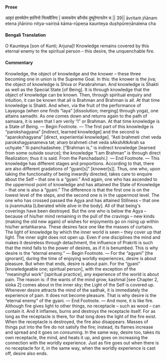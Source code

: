 #### Prose 

आवृतं ज्ञानमेतेन ज्ञानिनो नित्यवैरिणा |
कामरूपेण कौन्तेय दुष्पूरेणानलेन च || 39||
āvṛitaṁ jñānam etena jñānino nitya-vairiṇā
kāma-rūpeṇa kaunteya duṣhpūreṇānalena cha

 #### Bengali Translation 

O Kaunteya [son of Kunti; Arjuna]! Knowledge remains covered by this eternal enemy to the spiritual person – this desire, the unquenchable fire.

 #### Commentary 

Knowledge, the object of knowledge and the knower – these three becoming one in union is the Supreme Goal. In this: the knower is the jiva; the object of knowledge is Shiva or Parabrahman. And knowledge is Shakti as well as the Special State [of Being]. It is through knowledge that the object of knowledge can be known. Then, through spiritual enquiry and intuition, it can be known that all is Brahman and Brahman is all. At that time knowledge is Shakti. And when, via the fruit of the performance of Layayoga (when one finds “laya” [dissolution; merging] through yoga), one attains samadhi. As one comes down and returns again to the path of samsara, it is seen that I am verily “I” or Brahman. At that time knowledge is a State of Being. — Begin Footnote. — The first part of this knowledge is “parokshagyana” [indirect, learned knowledge] and the second is “aparokshagyana” [direct, experiential knowledge]. “Asti brahmeti chet veda parokshagyanameva tat; ahaṃ brahmeti chet veda sAkshAtkArah sa uchyate.” Iti panchadashee. [“Brahman is,” is indirect knowledge [learned from some outside source]; the knowledge “I am Brahman” is through direct Realization; thus it is said. From the Panchadashi.]  — End Footnote. — This knowledge has different stages and proportions. According to that, there are also different gradations of “gyani[s]” [knower[s]]. Thus, one who, upon taking the functionality of being inwardly directed, takes care to enquire about the Self – that one is a “gyani.” And again, one who has ascended to the uppermost point of knowledge and has attained the State of Knowledge – that one is also a “gyani.” The difference is that the first one is on the lowest level of the steps, and the second one is in the uppermost level. The one who has crossed passed the Agya and has attained Stillness – that one is jivanmukta [Liberated while alive in the body]. All of that being's coverings have been destroyed. But the one who is below the Agya – because of his/her mind remaining in the pull of the cravings – new kinds (making the old new again) of wishes for enjoyments go on rising up within his/her antahkarana. These desires face one like the masses of curtains. The light of knowledge by which the inner world is seen – they cover up that light. The inner sight does not open up. Even if one disciplines the mind and makes it desireless through detachment, the influence of Prakriti is such that the mind falls to the power of desires, as if it is benumbed. This is why desire is the “eternal enemy.” — Begin Footnote. — For the “agyani” [the ignorant], during the time of enjoying worldly experiences, desire is about pleasure. But when that ends, desire is about pain. For the “gyani” [knowledgeable one; spiritual person], with the exception of the “meaningful work” [spiritual practice], any experience of the world is about pain. The reason is: if the wants of the mind grow, kashmal [see Chapter 2, sloka 2] comes about in the inner sky; the Light of the Self is covered up. Whenever desire attracts the mind of the sadhak, it is immediately the experience of pain. It does not become pleasure. That is why desire is the “eternal enemy” of the gyani. — End Footnote. — And more, it is like fire. Although fire gives light to other things, no receptacle – such as wood – can contain it. And it inflames, burns and destroys the receptacle itself. For as long as the receptacle is there, for that long does the light of the fire exist. When the receptacle is destroyed, the fire also disappears. Masses of things put into the fire do not satisfy the fire; instead, its flames increase and spread and it goes on consuming. In the same way, desire too, takes its own receptacle, the mind, and heats it up, and goes on increasing the connection with the worldly experience. Just as fire goes out when there is no receptacle for it, in the same way, when the worldly experience is cast off, desire also ends. 